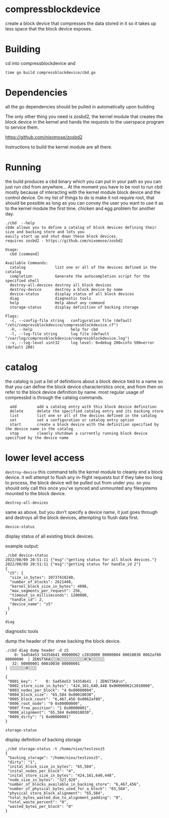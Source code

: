 # compressblockdevice
create a block device that compresses the data stored in it so it takes up less space that the block device exposes.

# Building
cd into compressblockdevice and 

`time go build compressblockdevice/cbd.go`

# Dependencies
all the go dependencies should be pulled in automatically upon building

The only other thing you need is zosbd2, the kernel module that creates the block device in the kernel and hands 
the requests to the userspace program to service them.

https://github.com/nixomose/zosbd2 

Instructions to build the kernel module are all there.


# Running

the build produces a cbd binary which you can put in your path so you can just run cbd from anywhere...
At the moment you have to be root to run cbd mostly because of interacting with the kernel module block device and the control device.
On my list of things to do is make it not require root, that should be possible as long as you can convey the user you want to use it as to the kernel module the first time. chicken and egg problem for another day.

```
./cbd  --help
cbde allows you to define a catalog of block devices defining their size and backing store and lets you 
easily start up and shut down these block devices. 
requires zosbd2 - https://github.com/nixomose/zosbd2

Usage:
  cbd [command]

Available Commands:
  catalog             list one or all of the devices defined in the catalog
  completion          Generate the autocompletion script for the specified shell
  destroy-all-devices destroy all block devices
  destroy-device      destroy a block device by name
  device-status       display status of all block devices
  diag                diagnostic tools
  help                Help about any command
  storage-status      display definition of backing storage

Flags:
  -c, --config-file string   configuration file (default "/etc/compressblockdevice/compressblockdevice.cf")
  -h, --help                 help for cbd
  -l, --log-file string      log file (default "/var/log/compressblockdevice/compressblockdevice.log")
  -v, --log-level uint32     log level: 0=debug 200=info 500=error (default 200)

```

# catalog

the catalog is just a list of definitions about a block device tied to a name so that you can define the block device characteristics once, and from then on refer to the block device definition by name. most regular usage of compressbd is through the catalog commands.

```
  add         add a catalog entry with this block device definition
  delete      delete the specified catalog entry and its backing store
  list        list one or all of the devices defined in the catalog
  set         set a configuration or catalog entry option
  start       create a block device with the definition specified by the device name in the catalog
  stop        cleanly shutdown a currently running block device specified by the device name
```

# lower level access


  ```destroy-device``` 
this command tells the kernel module to cleanly end a block device. it will attempt to flush any in-flight requests but if they take too long to process, the block device will be pulled out from under you. so you should only call this once you've synced and unmounted any filesystems mounted to the block device.

  
  ```destroy-all-devices```  

same as above, but you don't specify a device name, it just goes through and destroys all the block devices, attempting to flush data first.
  
  
 
  
  ```device-status```
  
display status of all existing block devices.
 
example output:
  
```
./cbd device-status 
2022/08/09 20:51:11 {"msg":"getting status for all block devices."}
2022/08/09 20:51:11 {"msg":"getting status for handle_id 2"}
{
 "z5": {
  "size_in_bytes": 10737418240,
  "number_of_blocks": 2621440,
  "kernel_block_size_in_bytes": 4096,
  "max_segments_per_request": 256,
  "timeout_in_milliseconds": 1200000,
  "handle_id": 2,
  "device_name": "z5"
 }
}
```  
  
  
```diag```

diagnostic tools

dump the header of the stree backing the block device.

```
./cbd diag dump header -d z5
    0: 5a454e53 54354b41 00000062 c2010000 00000004 00010030 0062af80 00000000  | ZENST5KA░░░b░░░░░░░░░░░0░b░░░░░░
   32: 00000001 00010030 00000001                                               | ░░░░░░░0░░░░

{
 "0001_key": "    0: 5a454e53 54354b41  | ZENST5KA\n",
 "0002_store_size_in_bytes": "424,161,640,448 0x00000062c2010000",
 "0003_nodes_per_block": "4 0x00000004",
 "0004_block_size": "65,584 0x00010030",
 "0005_block_count": "6,467,456 0x0062af80",
 "0006_root_node": "0 0x00000000",
 "0007_free_position": "1 0x00000001",
 "0008_alignment": "65,584 0x00010030",
 "0009_dirty": "1 0x00000001"
}
```




```storage-status```

display definition of backing storage
  
``` 
./cbd storage-status -t /home/nixo/testzosz5 
{
 "backing_storage": "/home/nixo/testzosz5",
 "dirty": "1",
 "inital_block_size_in_bytes": "65,584",
 "inital_nodes_per_block": "4",
 "inital_store_size_in_bytes": "424,161,640,448",
 "node_size_in_bytes": "327,920",
 "number_of_blocks_available_in_backing_store": "6,467,456",
 "number_of_physical_bytes_used_for_a_block": "65,584",
 "physical_store_block_alignment": "65,584",
 "total_bytes_wasted_due_to_alignment_padding": "0",
 "total_waste_percent": "0",
 "wasted_bytes_per_block": "0"
}
```  
  
  

